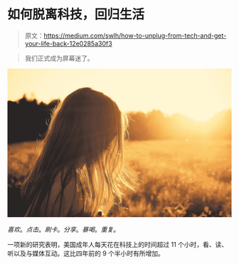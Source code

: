 # 如何脱离科技，回归生活

> 原文：<https://medium.com/swlh/how-to-unplug-from-tech-and-get-your-life-back-12e0285a30f3>

> 我们正式成为屏幕迷了。

![](img/91dd63447aa90e2b97684e964bf6a93f.png)

*喜欢*。*点击*。*刷卡*。*分享*。*暴喝*。*重复*。

一项新的研究表明，美国成年人每天花在科技上的时间超过 11 个小时，看、读、听以及与媒体互动。这比四年前的 9 个半小时有所增加。